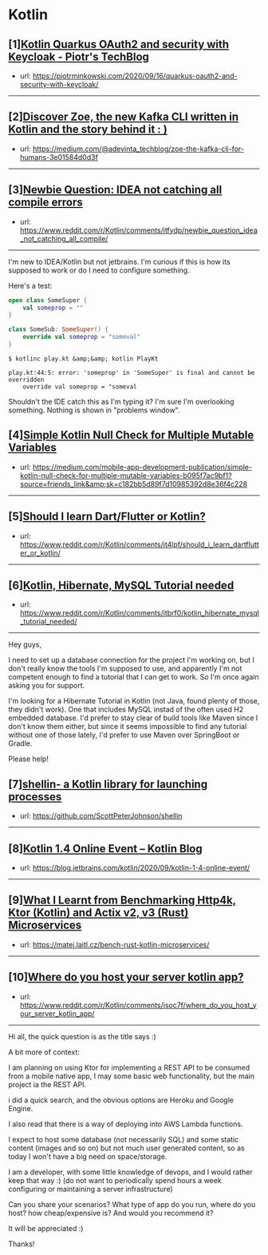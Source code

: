 # Kotlin
## [1][Kotlin Quarkus OAuth2 and security with Keycloak - Piotr's TechBlog](https://www.reddit.com/r/Kotlin/comments/itr232/kotlin_quarkus_oauth2_and_security_with_keycloak/)
- url: https://piotrminkowski.com/2020/09/16/quarkus-oauth2-and-security-with-keycloak/
---

## [2][Discover Zoe, the new Kafka CLI written in Kotlin and the story behind it : )](https://www.reddit.com/r/Kotlin/comments/itvh82/discover_zoe_the_new_kafka_cli_written_in_kotlin/)
- url: https://medium.com/@adevinta_techblog/zoe-the-kafka-cli-for-humans-3e01584d0d3f
---

## [3][Newbie Question: IDEA not catching all compile errors](https://www.reddit.com/r/Kotlin/comments/itfydp/newbie_question_idea_not_catching_all_compile/)
- url: https://www.reddit.com/r/Kotlin/comments/itfydp/newbie_question_idea_not_catching_all_compile/
---
I'm new to IDEA/Kotlin but not jetbrains.  I'm curious if this is how its  supposed to work or do I need to configure something.

Here's a test:

```kotlin
open class SomeSuper {
    val someprop = ""
}

class SomeSub: SomeSuper() {
    override val someprop = "someval"
}
```

```shell
$ kotlinc play.kt &amp;&amp; kotlin PlayKt

play.kt:44:5: error: 'someprop' in 'SomeSuper' is final and cannot be overridden
    override val someprop = "someval
```

Shouldn't the IDE catch this as I'm typing it?  I'm sure I'm overlooking something. Nothing is shown in "problems window".
## [4][Simple Kotlin Null Check for Multiple Mutable Variables](https://www.reddit.com/r/Kotlin/comments/it6ghq/simple_kotlin_null_check_for_multiple_mutable/)
- url: https://medium.com/mobile-app-development-publication/simple-kotlin-null-check-for-multiple-mutable-variables-b095f7ac9bf1?source=friends_link&amp;sk=c182bb5d89f7d10985392d8e36f4c228
---

## [5][Should I learn Dart/Flutter or Kotlin?](https://www.reddit.com/r/Kotlin/comments/it4lpf/should_i_learn_dartflutter_or_kotlin/)
- url: https://www.reddit.com/r/Kotlin/comments/it4lpf/should_i_learn_dartflutter_or_kotlin/
---

## [6][Kotlin, Hibernate, MySQL Tutorial needed](https://www.reddit.com/r/Kotlin/comments/itbrf0/kotlin_hibernate_mysql_tutorial_needed/)
- url: https://www.reddit.com/r/Kotlin/comments/itbrf0/kotlin_hibernate_mysql_tutorial_needed/
---
Hey guys,

I need to set up a database connection for the project I'm working on, but I don't really know the tools I'm supposed to use, and apparently I'm not competent enough to find a tutorial that I can get to work. So I'm once again asking you for support.

I'm looking for a Hibernate Tutorial in Kotlin (not Java, found plenty of those, they didn't work). One that includes MySQL instad of the often used H2 embedded database. I'd prefer to stay clear of build tools like Maven since I don't know them either, but since it seems impossible to find any tutorial without one of those lately, I'd prefer to use Maven over SpringBoot or Gradle.

Please help!
## [7][shellin- a Kotlin library for launching processes](https://www.reddit.com/r/Kotlin/comments/isul3h/shellin_a_kotlin_library_for_launching_processes/)
- url: https://github.com/ScottPeterJohnson/shellin
---

## [8][Kotlin 1.4 Online Event – Kotlin Blog](https://www.reddit.com/r/Kotlin/comments/islbad/kotlin_14_online_event_kotlin_blog/)
- url: https://blog.jetbrains.com/kotlin/2020/09/kotlin-1-4-online-event/
---

## [9][What I Learnt from Benchmarking Http4k, Ktor (Kotlin) and Actix v2, v3 (Rust) Microservices](https://www.reddit.com/r/Kotlin/comments/isgvm6/what_i_learnt_from_benchmarking_http4k_ktor/)
- url: https://matej.laitl.cz/bench-rust-kotlin-microservices/
---

## [10][Where do you host your server kotlin app?](https://www.reddit.com/r/Kotlin/comments/isoc7f/where_do_you_host_your_server_kotlin_app/)
- url: https://www.reddit.com/r/Kotlin/comments/isoc7f/where_do_you_host_your_server_kotlin_app/
---
Hi all, the quick question is as the title says :) 

A bit more of context: 

I am planning on using Ktor for implementing a REST API to be consumed from a mobile native app, I may some basic web functionality, but the main project ia the REST API.

i did a quick search, and the obvious options are Heroku and Google Engine.

I also read that there is a way of deploying into AWS Lambda functions.

I expect to host some database (not necessarily SQL) and some static content (images and so on) but not much user generated content, so as today I won't have a big need on space/storage.

I am a developer, with some little knowledge of devops, and I would rather keep that way :) (do not want to periodically spend hours a week configuring or maintaining a server infrastructure) 

Can you share your scenarios? What type of app do you run, where do you host? how cheap/expensive is? And would you recommend it? 

It will be appreciated :) 

Thanks!
